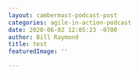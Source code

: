 ```yaml
---
layout: cambermast-podcast-post
categories: agile-in-action-podcast
date: 2020-06-02 12:05:23 -0700
author: Bill Raymond
title: test
featuredImage: ''

---
```


